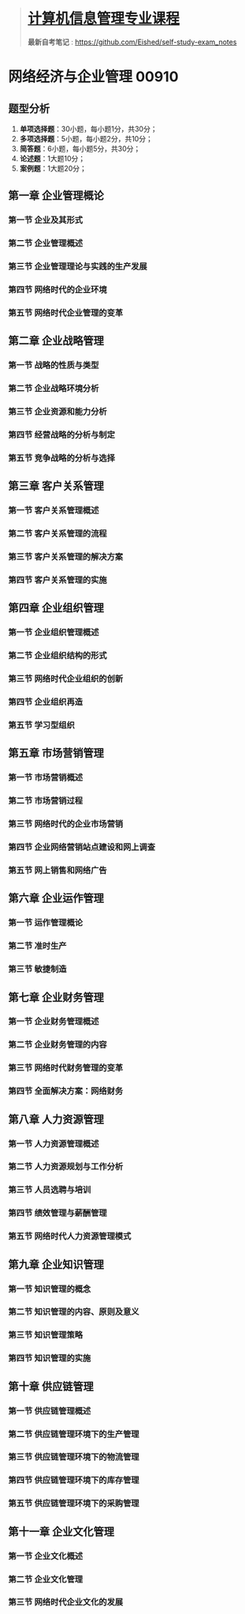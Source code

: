 > # [**计算机信息管理专业课程**](https://github.com/Eished/self-study-exam_notes)
>
> **最新自考笔记** : https://github.com/Eished/self-study-exam_notes

# 网络经济与企业管理 00910

## 题型分析

1. **单项选择题**：30小题，每小题1分，共30分；
2. **多项选择题**：5小题，每小题2分，共10分；
3. **简答题**：6小题，每小题5分，共30分；
4. **论述题**：1大题10分；
5. **案例题**：1大题20分；

## 第一章 企业管理概论

### 第一节 企业及其形式

### 第二节 企业管理概述

### 第三节 企业管理理论与实践的生产发展

### 第四节 网络时代的企业环境

### 第五节 网络时代企业管理的变革



## 第二章 企业战略管理

### 第一节 战略的性质与类型

### 第二节 企业战略环境分析

### 第三节 企业资源和能力分析

### 第四节 经营战略的分析与制定

### 第五节 竞争战略的分析与选择





## 第三章 客户关系管理

### 第一节 客户关系管理概述

### 第二节 客户关系管理的流程

### 第三节 客户关系管理的解决方案

### 第四节 客户关系管理的实施





## 第四章 企业组织管理

### 第一节 企业组织管理概述

### 第二节 企业组织结构的形式

### 第三节 网络时代企业组织的创新

### 第四节 企业组织再造

### 第五节 学习型组织





## 第五章 市场营销管理

### 第一节 市场营销概述

### 第二节 市场营销过程

### 第三节 网络时代的企业市场营销

### 第四节 企业网络营销站点建设和网上调查

### 第五节 网上销售和网络广告





## 第六章 企业运作管理

### 第一节 运作管理概论

### 第二节 准时生产

### 第三节 敏捷制造



## 第七章 企业财务管理

### 第一节 企业财务管理概述

### 第二节 企业财务管理的内容

### 第三节 网络时代财务管理的变革

### 第四节 全面解决方案：网络财务



## 第八章 人力资源管理

### 第一节 人力资源管理概述

### 第二节 人力资源规划与工作分析

### 第三节 人员选聘与培训

### 第四节 绩效管理与薪酬管理

### 第五节 网络时代人力资源管理模式



## 第九章 企业知识管理

### 第一节 知识管理的概念

### 第二节 知识管理的内容、原则及意义

### 第三节 知识管理策略

### 第四节 知识管理的实施





## 第十章 供应链管理

### 第一节 供应链管理概述

### 第二节 供应链管理环境下的生产管理

### 第三节 供应链管理环境下的物流管理

### 第四节 供应链管理环境下的库存管理

### 第五节 供应链管理环境下的采购管理





## 第十一章 企业文化管理

### 第一节 企业文化概述

### 第二节 企业文化管理

### 第三节 网络时代企业文化的发展 



